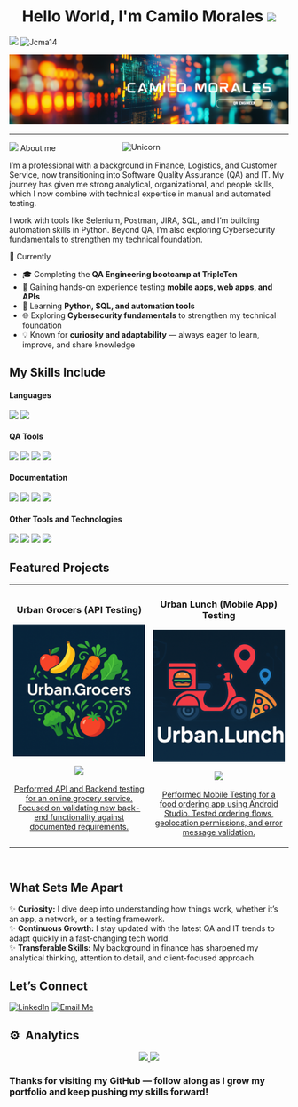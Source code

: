<h1 align="center"><b>Hello World, I'm Camilo Morales </b><img src="https://media.giphy.com/media/hvRJCLFzcasrR4ia7z/giphy.gif" width="35"></h1>

<!-- Followers Count and Views Count -->

![](https://img.shields.io/github/followers/Jcma14?label=Followers&style=flat)
<img src="https://komarev.com/ghpvc/?username=Jcma14&label=Profile%20views&color=0e75b6&style=flat"
    alt="Jcma14" />


![Header Banner](assets/Banner.png)

---

<img align="right" width=300px alt="Unicorn" src="https://cdni.iconscout.com/illustration/premium/thumb/software-testing-illustration-svg-download-png-9007545.png" />

<!--About Me-->

<picture><img src = "https://github.com/7oSkaaa/7oSkaaa/blob/main/Images/about_me.gif?raw=true" width = 30px></picture> About me

I’m a professional with a background in Finance, Logistics, and Customer Service, now transitioning into Software Quality Assurance (QA) and IT. My journey has given me strong analytical, organizational, and people skills, which I now combine with technical expertise in manual and automated testing.

I work with tools like Selenium, Postman, JIRA, SQL, and I’m building automation skills in Python. Beyond QA, I’m also exploring Cybersecurity fundamentals to strengthen my technical foundation.

🌱 Currently 

- 🎓 Completing the **QA Engineering bootcamp at TripleTen**  
- 🧪 Gaining hands-on experience testing **mobile apps, web apps, and APIs**  
- 🔧 Learning **Python, SQL, and automation tools**  
- 🌐 Exploring **Cybersecurity fundamentals** to strengthen my technical foundation  
- 💡 Known for **curiosity and adaptability** — always eager to learn, improve, and share knowledge


## My Skills Include

<h4> Languages </h4>
<span> 
  <img src="https://img.shields.io/badge/python-3670A0?style=for-the-badge&logo=python&logoColor=ffdd54">
  <img src="https://img.shields.io/badge/json-5E5C5C?style=for-the-badge&logo=json&logoColor=white">

   

</span>


<h4> QA Tools </h4>
<span>

  <img src="https://img.shields.io/badge/-selenium-%43B02A?style=for-the-badge&logo=selenium&logoColor=white"> 
  <img src="https://img.shields.io/badge/Postman-FF6C37?style=for-the-badge&logo=postman&logoColor=white">
  <img src="https://img.shields.io/badge/android%20studio-346ac1?style=for-the-badge&logo=android%20studio&logoColor=white">
  <img src="https://img.shields.io/badge/pycharm-143?style=for-the-badge&logo=pycharm&logoColor=black&color=black&labelColor=green">

  </span>


<h4> Documentation </h4>
<span>

  <img src="https://img.shields.io/badge/jira-%230A0FFF.svg?style=for-the-badge&logo=jira&logoColor=white">
  <img src="https://img.shields.io/badge/-Swagger-%23Clojure?style=for-the-badge&logo=swagger&logoColor=white">
  <img src="https://img.shields.io/badge/figma-%23F24E1E.svg?style=for-the-badge&logo=figma&logoColor=white">
  <img src="https://img.shields.io/badge/github-%23121011.svg?style=for-the-badge&logo=github&logoColor=white">
  

  </span>


<h4> Other Tools and Technologies </h4>
<span>
  
  <img src="https://img.shields.io/badge/Visual%20Studio%20Code-0078d7.svg?style=for-the-badge&logo=visual-studio-code&logoColor=white">
  <img src="https://img.shields.io/badge/Google%20Chrome-4285F4?style=for-the-badge&logo=GoogleChrome&logoColor=white">
  <img src="https://img.shields.io/badge/github%20copilot-000000?style=for-the-badge&logo=githubcopilot&logoColor=white">
  <img src="https://img.shields.io/badge/Notion-%23000000.svg?style=for-the-badge&logo=notion&logoColor=white">
  


## Featured Projects
<table>
<tr>
<td width="50%">
<h3 align="center">Urban Grocers (API Testing)</h3>
<div align="center">
<a href="https://github.com/Jcma14/Urban-Grocers-API-Testing-" target="_blank"><img src="assets/Urban.Grocers.png" width="400" alt="Urban.Grocers Project"></a>
<p>
<a href="https://github.com/Jcma14/Urban-Grocers-API-Testing-" target="_blank">
<img src="https://img.shields.io/badge/PROJECT LINK-22ad0c?style=for-the-badge&logo=github&logoColor=black">
</p>
<p>Performed API and Backend testing for an online grocery service. Focused on validating new back-end functionality against documented requirements.</p>
</div>
                                                                                      
</td>

<td width="50%">
<h3 align="center">Urban Lunch (Mobile App) Testing</h3>
<div align="center">                                       
<a href="https://github.com/Jcma14/Urban-Lunch-Mobile-App-Testing" target="_blank"><img src="assets/Urban-lunch-2.png" width="400" alt="Urban.Lunch Project"></a>
<br>
<p>
<a href="https://github.com/Jcma14/Urban-Lunch-Mobile-App-Testing" target="_blank">
<img src="https://img.shields.io/badge/PROJECT LINK-9C1B06?style=for-the-badge&logo=github&logoColor=black">
</p>
</p>Performed Mobile Testing for a food ordering app using Android Studio. Tested ordering flows, geolocation permissions, and error message validation.</p>
</div>                                                             
</table>                                                                                 
</div>
<br>

## What Sets Me Apart

✨ **Curiosity:** I dive deep into understanding how things work, whether it’s an app, a network, or a testing framework.  
✨ **Continuous Growth:** I stay updated with the latest QA and IT trends to adapt quickly in a fast-changing tech world.  
✨ **Transferable Skills:** My background in finance has sharpened my analytical thinking, attention to detail, and client-focused approach.  


## Let’s Connect
[![LinkedIn](https://img.shields.io/badge/linkedin-%230077B5.svg?style=for-the-badge&logo=linkedin&logoColor=white)](https://www.linkedin.com/in/camilo-morales-qa/)
[![Email Me](https://img.shields.io/badge/Gmail-D14836?style=for-the-badge&logo=gmail&logoColor=white)](mailto:camilomorales.qa@gmail.com)



## ⚙️ &nbsp;Analytics

<p align="center">
<a href="https://github.com/ArisGuimera">
  <img height="180em" src="https://github-readme-stats-eight-theta.vercel.app/api?username=Jcma14&show_icons=true&theme=algolia&include_all_commits=true&count_private=true"/>
  <img height="180em" src="https://github-readme-stats-eight-theta.vercel.app/api/top-langs/?username=Jcma14&layout=compact&langs_count=8&theme=algolia"/>
</a>
</p>

### **Thanks for visiting my GitHub — follow along as I grow my portfolio and keep pushing my skills forward!**


<!--
**Jcma14/Jcma14** is a ✨ _special_ ✨ repository because its `README.md` (this file) appears on your GitHub profile.

Here are some ideas to get you started:

- 🔭 I’m currently working on ...
- 🌱 I’m currently learning ...
- 👯 I’m looking to collaborate on ...
- 🤔 I’m looking for help with ...
- 💬 Ask me about ...
- 📫 How to reach me: ...
- 😄 Pronouns: ...
- ⚡ Fun fact: ...
-->
